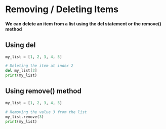 # Removing / Deleting Items

#### We can delete an item from a list using the del statement or the remove() method

## Using del

```py
my_list = [1, 2, 3, 4, 5]

# Deleting the item at index 2
del my_list[2]
print(my_list)
```

## Using remove() method

```py
my_list = [1, 2, 3, 4, 5]

# Removing the value 3 from the list
my_list.remove(3)
print(my_list)
```
